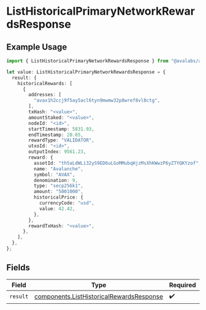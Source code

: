 # ListHistoricalPrimaryNetworkRewardsResponse

## Example Usage

```typescript
import { ListHistoricalPrimaryNetworkRewardsResponse } from "@avalabs/avacloud-sdk/models/operations";

let value: ListHistoricalPrimaryNetworkRewardsResponse = {
  result: {
    historicalRewards: [
      {
        addresses: [
          "avax1h2ccj9f5ay5acl6tyn9mwmw32p8wref8vl8ctg",
        ],
        txHash: "<value>",
        amountStaked: "<value>",
        nodeId: "<id>",
        startTimestamp: 5831.93,
        endTimestamp: 20.65,
        rewardType: "VALIDATOR",
        utxoId: "<id>",
        outputIndex: 9561.23,
        reward: {
          assetId: "th5aLdWLi32yS9ED6uLGoMMubqHjzMsXhKWwzP6yZTYQKYzof",
          name: "Avalanche",
          symbol: "AVAX",
          denomination: 9,
          type: "secp256k1",
          amount: "5001000",
          historicalPrice: {
            currencyCode: "usd",
            value: 42.42,
          },
        },
        rewardTxHash: "<value>",
      },
    ],
  },
};
```

## Fields

| Field                                                                                                | Type                                                                                                 | Required                                                                                             | Description                                                                                          |
| ---------------------------------------------------------------------------------------------------- | ---------------------------------------------------------------------------------------------------- | ---------------------------------------------------------------------------------------------------- | ---------------------------------------------------------------------------------------------------- |
| `result`                                                                                             | [components.ListHistoricalRewardsResponse](../../models/components/listhistoricalrewardsresponse.md) | :heavy_check_mark:                                                                                   | N/A                                                                                                  |